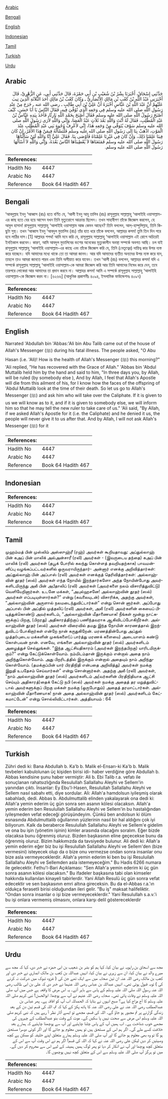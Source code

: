 [Arabic](#arabic)

[Bengali](#bengali)

[English](#english)

[Indonesian](#indonesian)

[Tamil](#tamil)

[Turkish](#turkish)

[Urdu](#urdu)

## Arabic


<div dir="rtl" lang="ar" style={{fontSize:'larger',backgroundColor:'#f8f9fa',padding:20}}>
حَدَّثَنِي إِسْحَاقُ، أَخْبَرَنَا بِشْرُ بْنُ شُعَيْبِ بْنِ أَبِي حَمْزَةَ، قَالَ حَدَّثَنِي أَبِي، عَنِ الزُّهْرِيِّ، قَالَ أَخْبَرَنِي عَبْدُ اللَّهِ بْنُ كَعْبِ بْنِ مَالِكٍ الأَنْصَارِيُّ ـ وَكَانَ كَعْبُ بْنُ مَالِكٍ أَحَدَ الثَّلاَثَةِ الَّذِينَ تِيبَ عَلَيْهِمْ أَنَّ عَبْدَ اللَّهِ بْنَ عَبَّاسٍ أَخْبَرَهُ أَنَّ عَلِيَّ بْنَ أَبِي طَالِبٍ ـ رضى الله عنه ـ خَرَجَ مِنْ عِنْدِ رَسُولِ اللَّهِ صلى الله عليه وسلم فِي وَجَعِهِ الَّذِي تُوُفِّيَ فِيهِ، فَقَالَ النَّاسُ يَا أَبَا حَسَنٍ، كَيْفَ أَصْبَحَ رَسُولُ اللَّهِ صلى الله عليه وسلم فَقَالَ أَصْبَحَ بِحَمْدِ اللَّهِ بَارِئًا، فَأَخَذَ بِيَدِهِ عَبَّاسُ بْنُ عَبْدِ الْمُطَّلِبِ، فَقَالَ لَهُ أَنْتَ وَاللَّهِ بَعْدَ ثَلاَثٍ عَبْدُ الْعَصَا، وَإِنِّي وَاللَّهِ لأُرَى رَسُولَ اللَّهِ صلى الله عليه وسلم سَوْفَ يُتَوَفَّى مِنْ وَجَعِهِ هَذَا، إِنِّي لأَعْرِفُ وُجُوهَ بَنِي عَبْدِ الْمُطَّلِبِ عِنْدَ الْمَوْتِ، اذْهَبْ بِنَا إِلَى رَسُولِ اللَّهِ صلى الله عليه وسلم فَلْنَسْأَلْهُ فِيمَنْ هَذَا الأَمْرُ، إِنْ كَانَ فِينَا عَلِمْنَا ذَلِكَ، وَإِنْ كَانَ فِي غَيْرِنَا عَلِمْنَاهُ فَأَوْصَى بِنَا‏.‏ فَقَالَ عَلِيٌّ إِنَّا وَاللَّهِ لَئِنْ سَأَلْنَاهَا رَسُولَ اللَّهِ صلى الله عليه وسلم فَمَنَعَنَاهَا لاَ يُعْطِينَاهَا النَّاسُ بَعْدَهُ، وَإِنِّي وَاللَّهِ لاَ أَسْأَلُهَا رَسُولَ اللَّهِ صلى الله عليه وسلم‏.‏
</div>
<div style={{backgroundColor:'#f8f9fa',padding:20, marginBottom: 10}}><table> <thead> <tr> <th>References:</th> <th></th> </tr> </thead> <tbody><tr><td>Hadith No</td><td>4447</td></tr><tr><td>Arabic No</td><td>4447</td></tr><tr><td>Reference</td><td>Book 64 Hadith 467</td></tr></tbody></table></div>

## Bengali


<div dir="ltr" lang="bn" style={{fontSize:'larger',backgroundColor:'#f8f9fa',padding:20}}>
‘আবদুল্লাহ ইবনু ‘আব্বাস (রাঃ) হতে বর্ণিত যে, ‘আলী ইবনু আবূ তালিব (রাঃ) রাসূলুল্লাহ সাল্লাল্লাহু ‘আলাইহি ওয়াসাল্লাম-এর কাছ হতে বের হয়ে আসেন যখন তিনি মৃত্যুরোগে আক্রান্ত ছিলেন। তখন সাহাবীগণ তাঁকে জিজ্ঞেস করলেন, হে আবুল হাসান! রাসূলুল্লাহ সাল্লাল্লাহু ‘আলাইহি ওয়াসাল্লাম আজ কেমন আছেন? তিনি বললেন, আল্-হাম্দুলিল্লাহ, তিনি কিছুটা সুস্থ। তখন ‘আব্বাস ইবনু ‘আবদুল মুত্তালিব (রাঃ) তাঁর হাত ধরে তাঁকে বললেন, আল্লাহর কসম! তুমি তিন দিন পরে হবে লাঠির দাস।[1] আল্লাহর শপথ! আমি মনে করি যে, রাসূলুল্লাহ সাল্লাল্লাহু ‘আলাইহি ওয়াসাল্লাম এই রোগে অচিরেই ইনতিকাল করবেন। কারণ, আমি আবদুল মুত্তালিবের বংশের অনেকের মৃত্যুকালীন অবস্থা সম্পর্কে অবগত আছি। চল যাই রাসূলুল্লাহ সাল্লাল্লাহু ‘আলাইহি ওয়াসাল্লাম-এর কাছে এবং তাঁকে জিজ্ঞেস করি যে, তিনি (নেতৃত্বের) দায়িত্ব কার উপর ন্যস্ত করে যাচ্ছেন। যদি আমাদের মধ্যে থাকে তো তা আমরা জানব। আর যদি আমাদের ব্যতীত অন্যদের উপর ন্যস্ত করে যান, তাহলে তাও আমরা জানতে পারব এবং তিনি অসীয়াত করে যাবেন। তখন ‘আলী (রাঃ) বললেন, আল্লাহর কসম! যদি এ সম্পর্কে রাসূলুল্লাহ সাল্লাল্লাহু ‘আলাইহি ওয়াসাল্লাম-কে আমরা জিজ্ঞেস করি আর তিনি আমাদের নিষেধ করে দেন, তবে তারপরে লোকেরা আর আমাদের তা প্রদান করবে না। আল্লাহর কসম! আমি এ সম্পর্কে রাসূলুল্লাহ সাল্লাল্লাহু ‘আলাইহি ওয়াসাল্লাম-কে জিজ্ঞেস করব না। [৬২৬৬] (আধুনিক প্রকাশনীঃ ৪০৯৪, ইসলামিক ফাউন্ডেশনঃ ৪০৯৭)
</div>
<div style={{backgroundColor:'#f8f9fa',padding:20, marginBottom: 10}}><table> <thead> <tr> <th>References:</th> <th></th> </tr> </thead> <tbody><tr><td>Hadith No</td><td>4447</td></tr><tr><td>Arabic No</td><td>4447</td></tr><tr><td>Reference</td><td>Book 64 Hadith 467</td></tr></tbody></table></div>

## English


<div dir="ltr" lang="en" style={{fontSize:'larger',backgroundColor:'#f8f9fa',padding:20}}>
Narrated 'Abdullah bin 'Abbas:'Ali bin Abu Talib came out of the house of Allah's Messenger (ﷺ) during his fatal illness. The people asked, "O Abu Hasan (i.e. 'Ali)! How is the health of Allah's Messenger (ﷺ) this morning?" 'Ali replied, "He has recovered with the Grace of Allah." 'Abbas bin 'Abdul Muttalib held him by the hand and said to him, "In three days you, by Allah, will be ruled (by somebody else ), And by Allah, I feel that Allah's Apostle will die from this ailment of his, for I know how the faces of the offspring of 'Abdul Muttalib look at the time of their death. So let us go to Allah's Messenger (ﷺ) and ask him who will take over the Caliphate. If it is given to us we will know as to it, and if it is given to somebody else, we will inform him so that he may tell the new ruler to take care of us." 'Ali said, "By Allah, if we asked Allah's Apostle for it (i.e. the Caliphate) and he denied it us, the people will never give it to us after that. And by Allah, I will not ask Allah's Messenger (ﷺ) for it
</div>
<div style={{backgroundColor:'#f8f9fa',padding:20, marginBottom: 10}}><table> <thead> <tr> <th>References:</th> <th></th> </tr> </thead> <tbody><tr><td>Hadith No</td><td>4447</td></tr><tr><td>Arabic No</td><td>4447</td></tr><tr><td>Reference</td><td>Book 64 Hadith 467</td></tr></tbody></table></div>

## Indonesian


<div dir="ltr" lang="id" style={{fontSize:'larger',backgroundColor:'#f8f9fa',padding:20}}>

</div>
<div style={{backgroundColor:'#f8f9fa',padding:20, marginBottom: 10}}><table> <thead> <tr> <th>References:</th> <th></th> </tr> </thead> <tbody><tr><td>Hadith No</td><td>4447</td></tr><tr><td>Arabic No</td><td>4447</td></tr><tr><td>Reference</td><td>Book 64 Hadith 467</td></tr></tbody></table></div>

## Tamil


<div dir="ltr" lang="ta" style={{fontSize:'larger',backgroundColor:'#f8f9fa',padding:20}}>
முஹம்மத் பின் முஸ்லிம் அஸ்ஸுஹ்ரீ (ரஹ்) அவர்கள் கூறியதாவது: அப்துல்லாஹ் பின் கஅப் பின் மாலிக் அல்அன்சாரீ (ரலி) அவர்கள் - (இவருடைய தந்தை) கஅப் பின் மாலிக் (ரலி) அவர்கள் (தபூக் போரில் கலந்து கொள்ளத் தவறியதற்காக) பாவமன்னிப்பு வழங்கப்பட்டவர்களில் ஒருவராயிருந்தார்- அன்னார் எனக்கு அறிவித்தார்கள்: அப்துல்லாஹ் பின் அப்பாஸ் (ரலி) அவர்கள் எனக்குத் தெரிவித்தார்கள்: அல்லாஹ்வின் தூதர் (ஸல்) அவர்கள் எந்த நோயில் இறந்தார்களோ அந்த நோயின்போது அவர்களிடமிருந்து அலீ பின் அபீதாலிப் (ரலி) அவர்கள் (அவர்களை நலம் விசாரித்துவிட்டு) வெளியேறினார்கள். உடனே மக்கள், “அபுல்ஹசனே! அல்லாஹ்வின் தூதர் (ஸல்) அவர்கள் எப்படியுள்ளார்கள்?” என்று (கவலையுடன்) விசாரிக்க, அதற்கு அவர்கள், “அல்லாஹ்வின் அருளால் நலமடைந்துவிட்டார்கள்” என்று சொன் னார்கள். அப்போது அப்பாஸ் பின் அப்தில் முத்தலிப் (ரலி) அவர்கள், அலீ (ரலி) அவர்களின் கையைப் பிடித்துக்கொண்டு அவர்களிடம், “அல்லாஹ்வின் மீதாணையாக! நீங்கள் மூன்று நாட்களுக்குப் பிறகு, (பிறரது) அதிகாரத்திற்குப் பணிந்தவராக ஆகிவிடப்போகிறீர்கள். அல்லாஹ்வின் தூதர் (ஸல்) அவர்கள் விரைவில் தமது இந்த நோயின் காரணத்தால் இறந்துவிடப் போகிறார்கள் என்றே நான் கருதுகிறேன். மரணத்தின்போது அப்துல் முத்தóபுடைய மக்களின் முகங்களை(ப் பார்த்து மரணக் களையை) அடையாளம் கண்டு கொள்பவன் நான். எனவே, எங்களை அல்லாஹ்வின் தூதர் (ஸல்) அவர்களிடம் அழைத்துச் செல்லுங்கள். “இந்த ஆட்சியதிகாரம் (அவர்கள் இறந்தபிறகு) யாரிடமிருக்கும்?” என்று கேட்டுக்கொள்வோம். நம்மிடம்தான் இருக்கும் என்றால் அதை நாம் அறிந்துகொள்வோம். அது பிறரிடத்தில் இருக்கும் என்றால் அதையும் நாம் அறிந்துகொள்வோம். (தமக்குப்பின் யார் பிரதிநிதி என்பதை அறிவித்து) அவர்கள் நமக்கு இறுதி உபதேசம் செய்வார்கள்” என்று சொன்னார்கள். அதற்கு அலீ (ரலி) அவர்கள், “நாம் அல்லாஹ்வின் தூதர் (ஸல்) அவர்களிடம் அ(வர்களின் பிரதிநிதியாக ஆட்சி செய்யும் அதிகாரத்)தைக் கேட்டு நபி (ஸல்) அவர்கள் நமக்கு அதைத் தர மறுத்துவிட்டால் அவர்களுக்குப் பிறகு மக்கள் நமக்கு (ஒருபோதும்) அதைத் தரமாட்டார்கள். அல்லாஹ்வின் மீதாணையாக! நான் அதை அல்லாஹ்வின் தூதர் (ஸல்) அவர்களிடம் கேட்கமாட்டேன்” என்று சொல்லிவிட்டார்கள். அத்தியாயம் : 64
</div>
<div style={{backgroundColor:'#f8f9fa',padding:20, marginBottom: 10}}><table> <thead> <tr> <th>References:</th> <th></th> </tr> </thead> <tbody><tr><td>Hadith No</td><td>4447</td></tr><tr><td>Arabic No</td><td>4447</td></tr><tr><td>Reference</td><td>Book 64 Hadith 467</td></tr></tbody></table></div>

## Turkish


<div dir="ltr" lang="tr" style={{fontSize:'larger',backgroundColor:'#f8f9fa',padding:20}}>
Zühri dedi ki: Bana Abdullah b. Ka'b b. Malik el-Ensarı-ki Ka'b b. Malik tevbeleri kabulolunan üç kişiden birisi idi- haber verdiğine göre Abdullah b. Abbas kendisine şunu haber vermiştir: Ali b. Ebi Talib r.a. vefatı ile sonuçlanan rahatsızlığında Resulullah Sallallahu Aleyhi ve Sellem'in yanından çıktı. İnsanlar: Ey Ebu'l-Hasen, Resulullah Sallallahu Aleyhi ve Sellem nasıl sabahı etti, diye sordular. Ali: Allah'a hamdolsun iyileşmiş olarak sabahladı, dedi. Abbas b. Abdulmuttalib elinden yakalayarak ona dedi ki: Allah'a yemin ederim üç gün sonra sen asanın kölesi olacaksın. Allah'a yemin ederim ben Resulullah Sallallahu Aleyhi ve Sellem'in bu hastalığından iyileşmeden vefat edeceği görüşündeyim. Çünkü ben andolsun ki ölüm esnasında Abdulmuttalib oğullarının yüzlerinin nasıl bir hal aldığını çok iyi biliyorum. Kalk da beraberce Resulullah Sallallahu Aleyhi ve Sellem'e gidelim ve ona bu işin (yönetim işinin) kimler arasında olacağını soralım. Eğer bizde olacaksa bunu öğrenmiş oluruz. Bizden başkasının eline geçecekse bunu da öğrenmiş oluruz. Bizim hakkımızda da tavsiyede bulunur. Ali dedi ki: Allah'a yemin ederim eğer biz bu işi Resulullah Sallallahu Aleyhi ve Sellem'den (bize vermesini) isteyecek olup da o bize onu vermezse ondan sonra insanlar onu bize asla vermeyeceklerdir. Allah'a yemin ederim ki ben bu işi Resuluilah Sallallahu Aleyhi ve Sellemden asla istemeyeceğim." Bu Hadis 6266 numara ile gelecektir. Fethu'l-Bari Açıklaması: "Sen Allah'a yemin ederim ki üç gün sonra asanın kölesi olacaksın." Bu ifadeler başkasına tabi olan kimseler hakkında kullanılan kinayeli tabirlerdir. Yani Allah Resulü üç gün sonra vefat edecektir ve sen başkasının emri altına gireceksin. Bu da el-Abbas r.a.'ın oldukça ferasetli birisi olduğundan ileri gelir. "Bu iş" maksat halifeliktir. "Ondan sonra insanlar o işi bize vermeyeceklerdir." Yani Resulullah s.a.v.'i bu işi onlara vermemiş olmasını, onlara karşı delil göstereceklerdir
</div>
<div style={{backgroundColor:'#f8f9fa',padding:20, marginBottom: 10}}><table> <thead> <tr> <th>References:</th> <th></th> </tr> </thead> <tbody><tr><td>Hadith No</td><td>4447</td></tr><tr><td>Arabic No</td><td>4447</td></tr><tr><td>Reference</td><td>Book 64 Hadith 467</td></tr></tbody></table></div>

## Urdu


<div dir="rtl" lang="ur" style={{fontSize:'larger',backgroundColor:'#f8f9fa',padding:20}}>
مجھ سے اسحاق بن راہویہ نے بیان کیا، کہا ہم کو بشر بن شعیب بن ابی حمزہ نے خبر دی، کہا کہ مجھ سے میرے والد نے بیان کیا، ان سے زہری نے بیان کیا، انہیں عبداللہ بن کعب بن مالک انصاری نے خبر دی اور کعب بن مالک رضی اللہ عنہ ان تین صحابہ میں سے ایک تھے جن کی ( غزوہ تبوک میں شرکت نہ کرنے کی ) توبہ قبول ہوئی تھی۔ انہیں عبداللہ بن عباس رضی اللہ عنہما نے خبر دی کہ علی بن ابی طالب رضی اللہ عنہ رسول اللہ صلی اللہ علیہ وسلم کے پاس سے باہر آئے۔ یہ اس مرض کا واقعہ ہے جس میں آپ صلی اللہ علیہ وسلم نے وفات پائی تھی۔ صحابہ رضی اللہ عنہم نے آپ سے پوچھا: ابوالحسن! نبی کریم صلی اللہ علیہ وسلم کا آج مزاج کیا ہے؟ صبح انہوں نے بتایا کہ الحمدللہ اب آپ کو افاقہ ہے۔ پھر عباس بن عبدالمطلب رضی اللہ عنہ نے علی رضی اللہ عنہ کا ہاتھ پکڑ کے کہا کہ تم، اللہ کی قسم تین دن کے بعد زندگی گزارنے پر تم مجبور ہو جاؤ گے۔ اللہ کی قسم، مجھے تو ایسے آثار نظر آ رہے ہیں کہ نبی کریم صلی اللہ علیہ وسلم اس مرض سے صحت نہیں پا سکیں گے۔ موت کے وقت بنو عبدالمطلب کے چہروں کی مجھے خوب شناخت ہے۔ اب ہمیں آپ کے پاس چلنا چاہئیے اور آپ سے پوچھنا چاہئیے کہ ہمارے بعد خلافت کسے ملے گی۔ اگر ہم اس کے مستحق ہیں تو ہمیں معلوم ہو جائے گا اور اگر کوئی دوسرا مستحق ہو گا تو وہ بھی معلوم ہو جائے گا اور آپ صلی اللہ علیہ وسلم ہمارے متعلق اپنے خلیفہ کو ممکن ہے کچھ وصیتیں کر دیں لیکن علی رضی اللہ عنہ نے کہا کہ اللہ کی قسم! اگر ہم نے اس وقت آپ سے اس کے متعلق کچھ پوچھا اور آپ نے انکار کر دیا تو پھر لوگ ہمیں ہمیشہ کے لیے اس سے محروم کر دیں گے۔ میں تو ہرگز آپ صلی اللہ علیہ وسلم سے اس کے متعلق کچھ نہیں پوچھوں گا۔
</div>
<div style={{backgroundColor:'#f8f9fa',padding:20, marginBottom: 10}}><table> <thead> <tr> <th>References:</th> <th></th> </tr> </thead> <tbody><tr><td>Hadith No</td><td>4447</td></tr><tr><td>Arabic No</td><td>4447</td></tr><tr><td>Reference</td><td>Book 64 Hadith 467</td></tr></tbody></table></div>